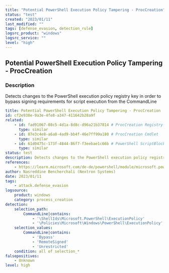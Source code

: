 ```yaml
---
title: "Potential PowerShell Execution Policy Tampering - ProcCreation"
status: "test"
created: "2023/01/11"
last_modified: ""
tags: [defense_evasion, detection_rule]
logsrc_product: "windows"
logsrc_service: ""
level: "high"
---
```


## Potential PowerShell Execution Policy Tampering - ProcCreation

### Description

Detects changes to the PowerShell execution policy registry key in order to bypass signing requirements for script execution from the CommandLine

```yml
title: Potential PowerShell Execution Policy Tampering - ProcCreation
id: cf2e938e-9a3e-4fe8-a347-411642b28a9f
related:
    - id: fad91067-08c5-4d1a-8d8c-d96a21b37814 # ProcCreation Registry
      type: similar
    - id: 87e3c4e8-a6a8-4ad9-bb4f-46e7ff99a180 # ProcCreation Cmdlet
      type: similar
    - id: 61d0475c-173f-4844-86f7-f3eebae1c66b # PowerShell ScriptBlock
      type: similar
status: test
description: Detects changes to the PowerShell execution policy registry key in order to bypass signing requirements for script execution from the CommandLine
references:
    - https://learn.microsoft.com/de-de/powershell/module/microsoft.powershell.security/set-executionpolicy?view=powershell-7.3
author: Nasreddine Bencherchali (Nextron Systems)
date: 2023/01/11
tags:
    - attack.defense_evasion
logsource:
    product: windows
    category: process_creation
detection:
    selection_path:
        CommandLine|contains:
            - '\ShellIds\Microsoft.PowerShell\ExecutionPolicy'
            - '\Policies\Microsoft\Windows\PowerShell\ExecutionPolicy'
    selection_values:
        CommandLine|contains:
            - 'Bypass'
            - 'RemoteSigned'
            - 'Unrestricted'
    condition: all of selection_*
falsepositives:
    - Unknown
level: high

```

